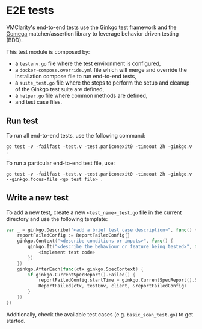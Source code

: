 # E2E tests

VMClarity's end-to-end tests use the [Ginkgo](https://onsi.github.io/ginkgo/) test framework and the [Gomega](https://onsi.github.io/gomega/) matcher/assertion library to leverage behavior driven testing (BDD).

This test module is composed by:

* a `testenv.go` file where the test environment is configured,
* a `docker-compose.override.yml` file which will merge and override the installation compose file to run end-to-end tests,
* a `suite_test.go` file where the steps to perform the setup and cleanup of the Ginkgo test suite are defined,
* a `helper.go` file where common methods are defined,
* and test case files.

## Run test

To run all end-to-end tests, use the following command:

```
go test -v -failfast -test.v -test.paniconexit0 -timeout 2h -ginkgo.v .
```

To run a particular end-to-end test file, use:

```
go test -v -failfast -test.v -test.paniconexit0 -timeout 2h -ginkgo.v --ginkgo.focus-file <go test file> .
```

## Write a new test

To add a new test, create a new `<test_name>_test.go` file in the current directory and use the following template:

```go
var _ = ginkgo.Describe("<add a brief test case description>", func() {
    reportFailedConfig := ReportFailedConfig{}
    ginkgo.Context("<describe conditions or inputs>", func() {
        ginkgo.It("<describe the behaviour or feature being tested>", func(ctx ginkgo.SpecContext) {
            <implement test code>
        })
    })
    ginkgo.AfterEach(func(ctx ginkgo.SpecContext) {
        if ginkgo.CurrentSpecReport().Failed() {
            reportFailedConfig.startTime = ginkgo.CurrentSpecReport().StartTime
            ReportFailed(ctx, testEnv, client, &reportFailedConfig)
        }
    })
})
```

Additionally, check the available test cases (e.g. `basic_scan_test.go`) to get started.